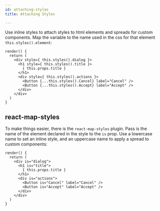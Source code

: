 ```yaml
---
id: attaching-styles
title: Attaching Styles

---
```

Use inline styles to attach styles to html elements and spreads for custom components. Map the variable to the name used in the css for that element `this.styles().element`:
```
render() {
  return (
    <div style={ this.styles().dialog }>
      <h1 style={ this.styles().title }>
        { this.props.title }
      </h1>
      <div style={ this.styles().actions }>
        <Button {...this.styles().Cancel} label="Cancel" />
        <Button {...this.styles().Accept} label="Accept" />
      </div>
    </div>
  )
}
```

## react-map-styles
To make things easier, there is the `react-map-styles` plugin. Pass is the name of the element declared in the style to the `is` prop. Use a lowercase name to set an inline style, and an uppercase name to apply a spread to custom components:
```
render() {
  return (
    <div is="dialog">
      <h1 is="title">
        { this.props.title }
      </h1>
      <div is="actions">
        <Button is="Cancel" label="Cancel" />
        <Button is="Accept" label="Accept" />
      </div>
    </div>
  )
}
```
